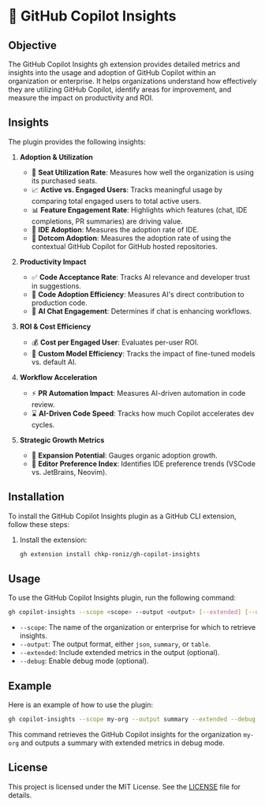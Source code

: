 # 🌟 GitHub Copilot Insights

## Objective

The GitHub Copilot Insights gh extension provides detailed metrics and insights into the usage and adoption of GitHub Copilot within an organization or enterprise. It helps organizations understand how effectively they are utilizing GitHub Copilot, identify areas for improvement, and measure the impact on productivity and ROI.

## Insights

The plugin provides the following insights:

1. **Adoption & Utilization**
   - 🚀 **Seat Utilization Rate**: Measures how well the organization is using its purchased seats.
   - 📈 **Active vs. Engaged Users**: Tracks meaningful usage by comparing total engaged users to total active users.
   - 📊 **Feature Engagement Rate**: Highlights which features (chat, IDE completions, PR summaries) are driving value.
   - 🔄 **IDE Adoption**: Measures the adoption rate of IDE.
   - 🔄 **Dotcom Adoption**: Measures the adoption rate of using the contextual GitHub Copilot for GitHub hosted repositories.

2. **Productivity Impact**
   - ✅ **Code Acceptance Rate**: Tracks AI relevance and developer trust in suggestions.
   - 📏 **Code Adoption Efficiency**: Measures AI's direct contribution to production code.
   - 🤖 **AI Chat Engagement**: Determines if chat is enhancing workflows.

3. **ROI & Cost Efficiency**
   - 💰 **Cost per Engaged User**: Evaluates per-user ROI.
   - 🔄 **Custom Model Efficiency**: Tracks the impact of fine-tuned models vs. default AI.

4. **Workflow Acceleration**
   - ⚡ **PR Automation Impact**: Measures AI-driven automation in code review.
   - ⌛ **AI-Driven Code Speed**: Tracks how much Copilot accelerates dev cycles.

5. **Strategic Growth Metrics**
   - 📣 **Expansion Potential**: Gauges organic adoption growth.
   - 📌 **Editor Preference Index**: Identifies IDE preference trends (VSCode vs. JetBrains, Neovim).

## Installation

To install the GitHub Copilot Insights plugin as a GitHub CLI extension, follow these steps:

1. Install the extension:
   ```sh
   gh extension install chkp-roniz/gh-copilot-insights
   ```

## Usage

To use the GitHub Copilot Insights plugin, run the following command:

```sh
gh copilot-insights --scope <scope> --output <output> [--extended] [--debug]
```

- `--scope`: The name of the organization or enterprise for which to retrieve insights.
- `--output`: The output format, either `json`, `summary`, or `table`.
- `--extended`: Include extended metrics in the output (optional).
- `--debug`: Enable debug mode (optional).

## Example

Here is an example of how to use the plugin:

```sh
gh copilot-insights --scope my-org --output summary --extended --debug
```

This command retrieves the GitHub Copilot insights for the organization `my-org` and outputs a summary with extended metrics in debug mode.

## License

This project is licensed under the MIT License. See the [LICENSE](LICENSE) file for details.
